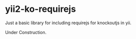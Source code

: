 yii2-ko-requirejs
===============

Just a basic library for including requirejs for knockoutjs in yii.

Under Construction.

